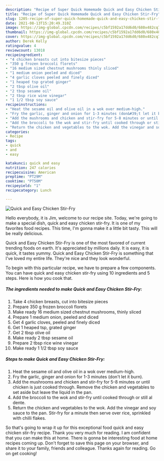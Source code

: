 ```yaml
---
description: "Recipe of Super Quick Homemade Quick and Easy Chicken Stir-Fry"
title: "Recipe of Super Quick Homemade Quick and Easy Chicken Stir-Fry"
slug: 1205-recipe-of-super-quick-homemade-quick-and-easy-chicken-stir-fry
date: 2021-08-13T15:20:49.310Z
image: https://img-global.cpcdn.com/recipes/c5bf1592a17dd6d0/680x482cq70/quick-and-easy-chicken-stir-fry-recipe-main-photo.jpg
thumbnail: https://img-global.cpcdn.com/recipes/c5bf1592a17dd6d0/680x482cq70/quick-and-easy-chicken-stir-fry-recipe-main-photo.jpg
cover: https://img-global.cpcdn.com/recipes/c5bf1592a17dd6d0/680x482cq70/quick-and-easy-chicken-stir-fry-recipe-main-photo.jpg
author: Derek Kelly
ratingvalue: 4
reviewcount: 13018
recipeingredient:
- "4 chicken breasts cut into bitesize pieces"
- "350 g frozen broccoli florets"
- "16 medium sized chestnut mushrooms thinly sliced"
- "1 medium onion peeled and diced"
- "4 garlic cloves peeled and finely diced"
- "1 heaped tsp grated ginger"
- "2 tbsp olive oil"
- "2 tbsp sesame oil"
- "2 tbsp rice wine vinegar"
- "1 1/2 tbsp soy sauce"
recipeinstructions:
- "Heat the sesame oil and olive oil in a wok over medium-high."
- "Fry the garlic, ginger and onion for 1-3 minutes (don&#39;t let it burn)."
- "Add the mushrooms and chicken and stir-fry for 5-8 minutes or until chicken is just cooked through. Remove the chicken and vegetables to set aside but leave the liquid in the pan."
- "Add the broccoli to the wok and stir-fry until cooked through or still al dente."
- "Return the chicken and vegetables to the wok. Add the vinegar and soy sauce to the pan. Stir-fry for a minute then serve over rice, sprinkled with chilli flakes."
categories:
- Recipe
tags:
- quick
- and
- easy

katakunci: quick and easy 
nutrition: 247 calories
recipecuisine: American
preptime: "PT29M"
cooktime: "PT50M"
recipeyield: "1"
recipecategory: Lunch

---
```



![Quick and Easy Chicken Stir-Fry](https://img-global.cpcdn.com/recipes/c5bf1592a17dd6d0/680x482cq70/quick-and-easy-chicken-stir-fry-recipe-main-photo.jpg)

Hello everybody, it is Jim, welcome to our recipe site. Today, we're going to make a special dish, quick and easy chicken stir-fry. It is one of my favorites food recipes. This time, I'm gonna make it a little bit tasty. This will be really delicious.



Quick and Easy Chicken Stir-Fry is one of the most favored of current trending foods on earth. It's appreciated by millions daily. It is easy, it is quick, it tastes yummy. Quick and Easy Chicken Stir-Fry is something that I've loved my entire life. They're nice and they look wonderful.


To begin with this particular recipe, we have to prepare a few components. You can have quick and easy chicken stir-fry using 10 ingredients and 5 steps. Here is how you cook that.

<!--inarticleads1-->

##### The ingredients needed to make Quick and Easy Chicken Stir-Fry:

1. Take 4 chicken breasts, cut into bitesize pieces
1. Prepare 350 g frozen broccoli florets
1. Make ready 16 medium sized chestnut mushrooms, thinly sliced
1. Prepare 1 medium onion, peeled and diced
1. Get 4 garlic cloves, peeled and finely diced
1. Get 1 heaped tsp, grated ginger
1. Get 2 tbsp olive oil
1. Make ready 2 tbsp sesame oil
1. Prepare 2 tbsp rice wine vinegar
1. Make ready 1 1/2 tbsp soy sauce




<!--inarticleads2-->

##### Steps to make Quick and Easy Chicken Stir-Fry:

1. Heat the sesame oil and olive oil in a wok over medium-high.
1. Fry the garlic, ginger and onion for 1-3 minutes (don&#39;t let it burn).
1. Add the mushrooms and chicken and stir-fry for 5-8 minutes or until chicken is just cooked through. Remove the chicken and vegetables to set aside but leave the liquid in the pan.
1. Add the broccoli to the wok and stir-fry until cooked through or still al dente.
1. Return the chicken and vegetables to the wok. Add the vinegar and soy sauce to the pan. Stir-fry for a minute then serve over rice, sprinkled with chilli flakes.




So that's going to wrap it up for this exceptional food quick and easy chicken stir-fry recipe. Thank you very much for reading. I am confident that you can make this at home. There is gonna be interesting food at home recipes coming up. Don't forget to save this page on your browser, and share it to your family, friends and colleague. Thanks again for reading. Go on get cooking!
